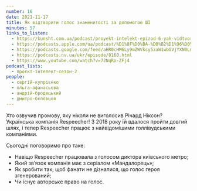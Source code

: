 ```yaml
---
number: 16
date: 2021-11-17
title: Як відтворити голос знаменитості за допомогою ШІ
minutes: 57
links_to_listen:
  - https://kunsht.com.ua/podcast/proyekt-intelekt-epizod-6-yak-vidtvoriti-golos-znamenitosti-za-dopomogoyu-shi/
  - https://podcasts.apple.com/ua/podcast/%D1%8F%D0%BA-%D0%B2%D1%96%D0%B4%D1%82%D0%B2%D0%BE%D1%80%D0%B8%D1%82%D0%B8-%D0%B3%D0%BE%D0%BB%D0%BE%D1%81-%D0%B7%D0%BD%D0%B0%D0%BC%D0%B5%D0%BD%D0%B8%D1%82%D0%BE%D1%81%D1%82%D1%96-%D0%B7%D0%B0-%D0%B4%D0%BE%D0%BF%D0%BE%D0%BC%D0%BE%D0%B3%D0%BE%D1%8E-%D1%88%D1%96-%D0%B7/id1534413713?i=1000542256189
  - https://podcasts.google.com/feed/aHR0cHM6Ly9mZWVkcy5zaW1wbGVjYXN0LmNvbS9pQ1h0ZWlTZQ/episode/YjFhMzZhNDktNWYxZi00NDdiLTgzNDAtZDI0ZmIzYmI0Yzg5?sa=X&ved=0CA0QkfYCahcKEwjYgJme-fv6AhUAAAAAHQAAAAAQAQ
  - https://podcasts.nv.ua/ukr/episode/8160.html
  - https://www.youtube.com/watch?v=72NqRo-ZFj4
podcast_lists:
  - проєкт-інтелект-сезон-2
people:
  - сергій-купрієнко
  - ольга-афанасьєва
  - андрій-бродецький
  - дмитро-бєлєвцов
---
```


Хто озвучив промову, яку ніколи не виголосив Річард Ніксон? Українська компанія
Respeecher! З 2018 року їй вдалося пройти довгий шлях, і тепер Respeecher
працює з найвідомішими голлівудськими компаніями.

Сьогодні поговоримо про таке:

- Навіщо Respeecher працювала з голосом диктора київського метро;
- Який зв’язок компанія має з серіалом «Мандалорець»;
- Як зробити так, щоб фанати не дізналися, що голос героя згенерований;
- Чи існує авторське право на голос.
